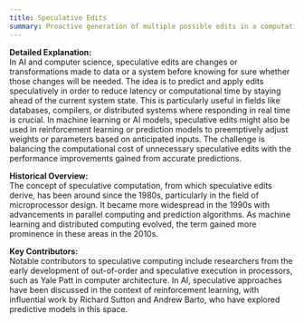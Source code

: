 ```yaml
---
title: Speculative Edits
summary: Proactive generation of multiple possible edits in a computational process, typically by a system anticipating future states or changes in data before they occur, in order to improve efficiency.
---
```


**Detailed Explanation:**  
In AI and computer science, speculative edits are changes or transformations made to data or a system before knowing for sure whether those changes will be needed. The idea is to predict and apply edits speculatively in order to reduce latency or computational time by staying ahead of the current system state. This is particularly useful in fields like databases, compilers, or distributed systems where responding in real time is crucial. In machine learning or AI models, speculative edits might also be used in reinforcement learning or prediction models to preemptively adjust weights or parameters based on anticipated inputs. The challenge is balancing the computational cost of unnecessary speculative edits with the performance improvements gained from accurate predictions.

**Historical Overview:**  
The concept of speculative computation, from which speculative edits derive, has been around since the 1980s, particularly in the field of microprocessor design. It became more widespread in the 1990s with advancements in parallel computing and prediction algorithms. As machine learning and distributed computing evolved, the term gained more prominence in these areas in the 2010s.

**Key Contributors:**  
Notable contributors to speculative computing include researchers from the early development of out-of-order and speculative execution in processors, such as Yale Patt in computer architecture. In AI, speculative approaches have been discussed in the context of reinforcement learning, with influential work by Richard Sutton and Andrew Barto, who have explored predictive models in this space.
